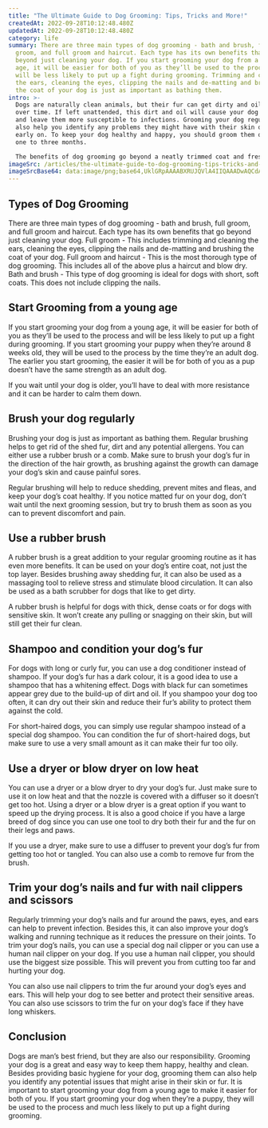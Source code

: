 ```yaml
---
title: "The Ultimate Guide to Dog Grooming: Tips, Tricks and More!"
createdAt: 2022-09-28T10:12:48.480Z
updatedAt: 2022-09-28T10:12:48.480Z
category: life
summary: There are three main types of dog grooming - bath and brush, full
  groom, and full groom and haircut. Each type has its own benefits that go
  beyond just cleaning your dog. If you start grooming your dog from a young
  age, it will be easier for both of you as they’ll be used to the process and
  will be less likely to put up a fight during grooming. Trimming and cleaning
  the ears, cleaning the eyes, clipping the nails and de-matting and brushing
  the coat of your dog is just as important as bathing them.
intro: >-
  Dogs are naturally clean animals, but their fur can get dirty and oily
  over time. If left unattended, this dirt and oil will cause your dog to smell
  and leave them more susceptible to infections. Grooming your dog regularly can
  also help you identify any problems they might have with their skin or fur
  early on. To keep your dog healthy and happy, you should groom them once every
  one to three months. 

  The benefits of dog grooming go beyond a neatly trimmed coat and fresh smelling pet. Regular grooming helps to reduce the risk of infection from bacteria, decreases stress in the animal, stimulates blood circulation and improves self-confidence. The process is not only beneficial for the dog but also for you as an owner as it gives you time to build a stronger bond with your pet.
imageSrc: /articles/the-ultimate-guide-to-dog-grooming-tips-tricks-and-more.png
imageSrcBase64: data:image/png;base64,UklGRpAAAABXRUJQVlA4IIQAAADwAQCdASoKAAoAAUAmJbACdAD0euFwdgAA/thhnWDERO/FncMYXw/Dv/n76HfK5P9iM6itebySAYsgpiTsmzXkFn3ehcE//45RZLMToR3g/txWrbX6EnrLzXm6/coGfUiv9oz20PE72CLlJ++hsApnbdH3O93+xCcm/bU00v0HBW9AAAA=
---
```


## Types of Dog Grooming

There are three main types of dog grooming - bath and brush, full groom, and full groom and haircut. Each type has its own benefits that go beyond just cleaning your dog.
Full groom - This includes trimming and cleaning the ears, cleaning the eyes, clipping the nails and de-matting and brushing the coat of your dog.
Full groom and haircut - This is the most thorough type of dog grooming. This includes all of the above plus a haircut and blow dry.
Bath and brush - This type of dog grooming is ideal for dogs with short, soft coats. This does not include clipping the nails.

## Start Grooming from a young age

If you start grooming your dog from a young age, it will be easier for both of you as they’ll be used to the process and will be less likely to put up a fight during grooming.
If you start grooming your puppy when they’re around 8 weeks old, they will be used to the process by the time they’re an adult dog. The earlier you start grooming, the easier it will be for both of you as a pup doesn’t have the same strength as an adult dog.

If you wait until your dog is older, you’ll have to deal with more resistance and it can be harder to calm them down.

## Brush your dog regularly

Brushing your dog is just as important as bathing them. Regular brushing helps to get rid of the shed fur, dirt and any potential allergens.
You can either use a rubber brush or a comb. Make sure to brush your dog’s fur in the direction of the hair growth, as brushing against the growth can damage your dog’s skin and cause painful sores.

Regular brushing will help to reduce shedding, prevent mites and fleas, and keep your dog’s coat healthy. If you notice matted fur on your dog, don’t wait until the next grooming session, but try to brush them as soon as you can to prevent discomfort and pain.

## Use a rubber brush

A rubber brush is a great addition to your regular grooming routine as it has even more benefits. It can be used on your dog’s entire coat, not just the top layer. Besides brushing away shedding fur, it can also be used as a massaging tool to relieve stress and stimulate blood circulation. It can also be used as a bath scrubber for dogs that like to get dirty.

A rubber brush is helpful for dogs with thick, dense coats or for dogs with sensitive skin. It won’t create any pulling or snagging on their skin, but will still get their fur clean.

## Shampoo and condition your dog’s fur

For dogs with long or curly fur, you can use a dog conditioner instead of shampoo. If your dog’s fur has a dark colour, it is a good idea to use a shampoo that has a whitening effect. Dogs with black fur can sometimes appear grey due to the build-up of dirt and oil. If you shampoo your dog too often, it can dry out their skin and reduce their fur’s ability to protect them against the cold.

For short-haired dogs, you can simply use regular shampoo instead of a special dog shampoo. You can condition the fur of short-haired dogs, but make sure to use a very small amount as it can make their fur too oily.

## Use a dryer or blow dryer on low heat

You can use a dryer or a blow dryer to dry your dog’s fur. Just make sure to use it on low heat and that the nozzle is covered with a diffuser so it doesn’t get too hot.
Using a dryer or a blow dryer is a great option if you want to speed up the drying process. It is also a good choice if you have a large breed of dog since you can use one tool to dry both their fur and the fur on their legs and paws.

If you use a dryer, make sure to use a diffuser to prevent your dog’s fur from getting too hot or tangled. You can also use a comb to remove fur from the brush.

## Trim your dog’s nails and fur with nail clippers and scissors

Regularly trimming your dog’s nails and fur around the paws, eyes, and ears can help to prevent infection. Besides this, it can also improve your dog’s walking and running technique as it reduces the pressure on their joints. To trim your dog’s nails, you can use a special dog nail clipper or you can use a human nail clipper on your dog. If you use a human nail clipper, you should use the biggest size possible. This will prevent you from cutting too far and hurting your dog.

You can also use nail clippers to trim the fur around your dog’s eyes and ears. This will help your dog to see better and protect their sensitive areas. You can also use scissors to trim the fur on your dog’s face if they have long whiskers.

## Conclusion

Dogs are man’s best friend, but they are also our responsibility. Grooming your dog is a great and easy way to keep them happy, healthy and clean. Besides providing basic hygiene for your dog, grooming them can also help you identify any potential issues that might arise in their skin or fur. It is important to start grooming your dog from a young age to make it easier for both of you. If you start grooming your dog when they’re a puppy, they will be used to the process and much less likely to put up a fight during grooming.
